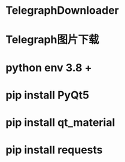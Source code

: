 # TelegraphDownloader
# Telegraph图片下载
# python env 3.8 +
# pip install PyQt5
# pip install qt_material
# pip install requests
